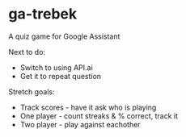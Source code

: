 # ga-trebek
A quiz game for Google Assistant

Next to do:
* Switch to using API.ai
* Get it to repeat question

Stretch goals:
* Track scores - have it ask who is playing
* One player - count streaks & % correct, track it
* Two player - play against eachother
